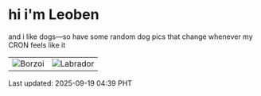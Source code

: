 # hi i'm Leoben

and i like dogs—so have some random dog pics that change whenever my CRON feels like it

|  |  |
|--------|----------|
| ![Borzoi](https://random-dog-vercel.vercel.app/api/random-borzoi?v=1758227962) | ![Labrador](https://random-dog-vercel.vercel.app/api/random-labrador?v=1758227962) |

Last updated: 2025-09-19 04:39 PHT
